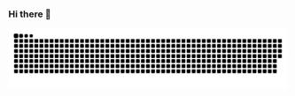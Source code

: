 ### Hi there 👋

![Snake animation](https://github.com/samuhkls/samuhkls/blob/output/github-contribution-grid-snake.svg)
